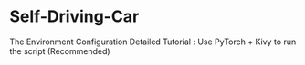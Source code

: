 # Self-Driving-Car
The Environment Configuration Detailed Tutorial : Use PyTorch + Kivy to run the script (Recommended)
